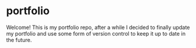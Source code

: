 # portfolio
Welcome! This is my portfolio repo, after a while I decided to finally update my portfolio and use some form of version control to keep it up to date in the future.
